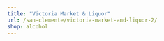 ```yaml
---
title: "Victoria Market & Liquor"
url: /san-clemente/victoria-market-and-liquor-2/
shop: alcohol
---
```

